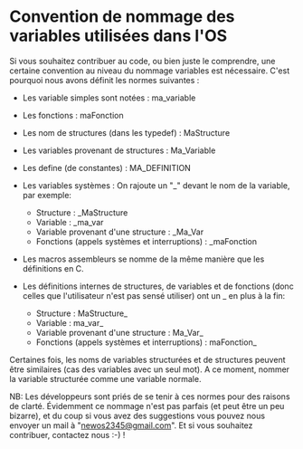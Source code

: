 # Convention de nommage des variables utilisées dans l'OS

Si vous souhaitez contribuer au code, ou bien juste le comprendre, une certaine convention au niveau du nommage variables est nécessaire.
C'est pourquoi nous avons définit les normes suivantes :

- Les variable simples sont notées : ma_variable
- Les fonctions : maFonction
- Les nom de structures (dans les typedef) : MaStructure
- Les variables provenant de structures : Ma_Variable
- Les define (de constantes) : MA_DEFINITION
- Les variables systèmes : On rajoute un "_" devant le nom de la variable, par exemple:
     - Structure : _MaStructure
     - Variable : _ma_var
     - Variable provenant d'une structure : _Ma_Var
     - Fonctions (appels systèmes et interruptions) : _maFonction

- Les macros assembleurs se nomme de la même manière que les définitions en C.
- Les définitions internes de structures, de variables et de fonctions (donc celles que l'utilisateur n'est pas sensé utiliser)
ont un _ en plus à la fin:
    - Structure : MaStructure_
    - Variable : ma_var_
    - Variable provenant d'une structure : Ma_Var_
    - Fonctions (appels systèmes et interruptions) : maFonction_

Certaines fois, les noms de variables structurées et de structures peuvent être similaires (cas des variables avec un seul mot). A ce moment, 
nommer la variable structurée comme une variable normale.

NB: Les développeurs sont priés de se tenir à ces normes pour des raisons de clarté. Évidemment ce nommage n'est pas parfais (et peut être un peu bizarre), et du coup si vous avez des suggestions vous pouvez nous envoyer un mail à "newos2345@gmail.com". Et si vous souhaitez contribuer, contactez nous :-) !
